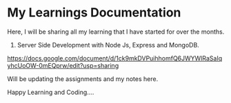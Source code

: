 # My Learnings Documentation

Here, I will be sharing all my learning that I have started for over the months. 
1. Server Side Development with Node Js, Express and MongoDB.

https://docs.google.com/document/d/1ck9mkDVPuihhomfQ6JWYWlRaSaIqyhcUoOW-0mEQprw/edit?usp=sharing

Will be updating the assignments and my notes here.


Happy Learning and Coding....

